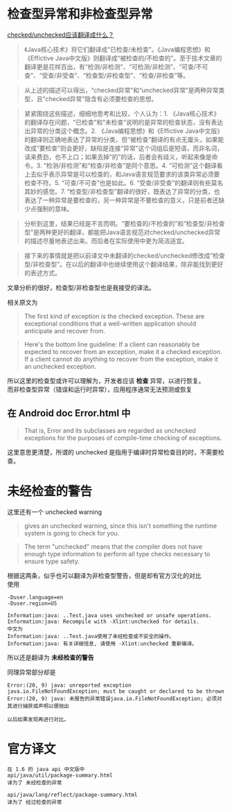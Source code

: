 # 检查型异常和非检查型异常
[checked/unchecked应该翻译成什么？](https://codemany.com/blog/what-should-checked-and-unchecked-translate/)

> 《Java核心技术》将它们翻译成“已检查/未检查”。《Java编程思想》和《Effictive Java中文版》则翻译成“被检查的/不检查的”。至于技术文章的翻译更是花样百出，有“检测/非检测”、“可检测/非检测”、“可查/不可查”、“受查/非受查”、“检查型/非检查型”、“检查/非检查”等。

> 从上述的描述可以得出，“checked异常”和“unchecked异常”是两种异常类型，且“checked异常”隐含有必须要检查的思想。

> 紧紧围绕这些描述，细细地思考和比较，个人认为：1. 《Java核心技术》的翻译存在问题，“已检查”和“未检查”说明的是异常的检查状态，没有表达出异常的分类这个概念。2. 《Java编程思想》和《Effictive Java中文版》的翻译则正确地表达了异常的分类，但“被检查”翻译的有点无厘头，如果能改成“要检查”则会更好，缺陷是连接“异常”这个词组后是短语，而非名词，读来费劲，也不上口；如果去掉“的”的话，后者会有歧义，听起来像是命令。3. “检测/非检测”和“检查/非检查”是同个意思。4. “可检测”这个翻译看上去似乎表示异常是可以检查的，和Java语言规范要求的该类异常必须要检查不符。5. “可查/不可查”也是如此。6. “受查/非受查”的翻译则有些莫名其妙的感觉。7. “检查型/非检查型”翻译的很好，既表达了异常的分类，也表达了一种异常是要检查的，另一种异常是不要检查的意义，只是前者还缺少点强制的意味。

> 分析到这里，结果已经是不言而明。“要检查的/不检查的”和“检查型/非检查型”是两种更好的翻译，都能把Java语言规范对checked/unchecked异常的描述尽量地表述出来。而后者在实际使用中更为简洁适宜。

> 接下来的事情就是把以前译文中未翻译的checked/unchecked修改成“检查型/非检查型”。在以后的翻译中也继续使用这个翻译结果，除非能找到更好的表述方式。


文章分析的很好，检查型/非检查型也是我接受的译法。

相关原文为
> The first kind of exception is the checked exception. These are exceptional conditions that a well-written application should anticipate and recover from. 

> Here's the bottom line guideline: If a client can reasonably be expected to recover from an exception, make it a checked exception. If a client cannot do anything to recover from the exception, make it an unchecked exception.

所以这里的检查型或许可以理解为，开发者应该 **检查** 异常，以进行恢复。  
而非检查型异常（错误和运行时异常），应用程序通常无法预测或恢复

## 在 Android doc Error.html 中
> That is, Error and its subclasses are regarded as unchecked exceptions for the purposes of compile-time checking of exceptions.

这里意思更清楚，所谓的 unchecked 是指用于编译时异常检查目的时，不需要检查。

# 未经检查的警告
这里还有一个  unchecked warning
> gives an unchecked warning, since this isn't something the runtime system is going to check for you.

> The term "unchecked" means that the compiler does not have enough type information to perform all type checks necessary to ensure type safety.

根据这两条，似乎也可以翻译为非检查型警告，但是却有官方汉化的对比  
使用 

    -Duser.language=en
    -Duser.region=US

    Information:java: ..Test.java uses unchecked or unsafe operations.
    Information:java: Recompile with -Xlint:unchecked for details.
    中文为
    Information:java: ..Test.java使用了未经检查或不安全的操作。
    Information:java: 有关详细信息, 请使用 -Xlint:unchecked 重新编译。

所以还是翻译为 **未经检查的警告**

同理异常部分却是

    Error:(20, 9) java: unreported exception java.io.FileNotFoundException; must be caught or declared to be thrown    
    Error:(20, 9) java: 未报告的异常错误java.io.FileNotFoundException; 必须对其进行捕获或声明以便抛出
    
    以后如果发现再进行对比。
    
    
# 官方译文
    在 1.6 的 java api 中文版中
    api/java/util/package-summary.html
    译为了 未经检查的异常
    
    api/java/lang/reflect/package-summary.html
    译为了 经过检查的异常